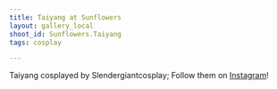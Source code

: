 ```yaml
---
title: Taiyang at Sunflowers
layout: gallery_local
shoot_id: Sunflowers.Taiyang
tags: cosplay

---
```


Taiyang cosplayed by Slendergiantcosplay; Follow them on [Instagram](https://www.instagram.com/Slendergiantcosplay)!

